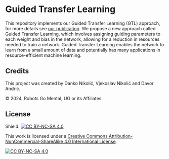 # Guided Transfer Learning 
This repository implements our Guided Transfer Learning (GTL) approach, for more details see [our publication](https://www.researchgate.net/publication/367378102_Guided_transfer_learning_Helping_deep_networks_when_learning_gets_tough).
We propose a new approach called Guided Transfer Learning, which involves assigning guiding parameters to each weight and bias in the network, allowing for a reduction in resources needed to train a network. Guided Transfer Learning enables the network to learn from a small amount of data and potentially has many applications in resource-efficient machine learning.

## Credits

This project was created by Danko Nikolić, Vjekoslav Nikolić and Davor Andrić.

© 2024, Robots Go Mental, UG or its Affiliates. 

## License

Shield: [![CC BY-NC-SA 4.0][cc-by-nc-sa-shield]][cc-by-nc-sa]

This work is licensed under a [Creative Commons Attribution-NonCommercial-ShareAlike 4.0 International License][cc-by-nc-sa].

[![CC BY-NC-SA 4.0][cc-by-nc-sa-image]][cc-by-nc-sa]


[cc-by-nc-sa]: http://creativecommons.org/licenses/by-nc-sa/4.0/
[cc-by-nc-sa-image]: https://licensebuttons.net/l/by-nc-sa/4.0/88x31.png
[cc-by-nc-sa-shield]: https://img.shields.io/badge/License-CC%20BY--NC--SA%204.0-lightgrey.svg
